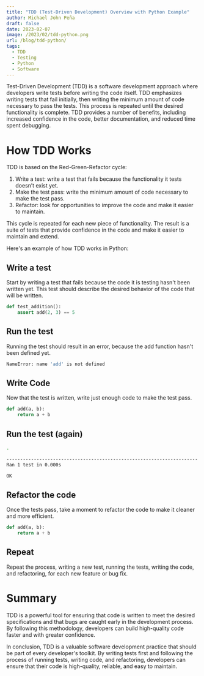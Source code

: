 ```yaml
---
title: "TDD (Test-Driven Development) Overview with Python Example"
author: Michael John Peña
draft: false
date: 2023-02-07
image: /2023/02/tdd-python.png
url: /blog/tdd-python/
tags:
  - TDD
  - Testing
  - Python
  - Software
---
```


Test-Driven Development (TDD) is a software development approach where developers write tests before writing the code itself. TDD emphasizes writing tests that fail initially, then writing the minimum amount of code necessary to pass the tests. This process is repeated until the desired functionality is complete. TDD provides a number of benefits, including increased confidence in the code, better documentation, and reduced time spent debugging.

# How TDD Works

TDD is based on the Red-Green-Refactor cycle:

1. Write a test: write a test that fails because the functionality it tests doesn’t exist yet.
2. Make the test pass: write the minimum amount of code necessary to make the test pass.
3. Refactor: look for opportunities to improve the code and make it easier to maintain.

This cycle is repeated for each new piece of functionality. The result is a suite of tests that provide confidence in the code and make it easier to maintain and extend.

Here's an example of how TDD works in Python:

## Write a test

Start by writing a test that fails because the code it is testing hasn't been written yet. This test should describe the desired behavior of the code that will be written.

```python
def test_addition():
    assert add(2, 3) == 5
```

## Run the test

Running the test should result in an error, because the add function hasn't been defined yet.

```bash
NameError: name 'add' is not defined
```

## Write Code

Now that the test is written, write just enough code to make the test pass.

```python
def add(a, b):
    return a + b
```

## Run the test (again)

```bash
.

----------------------------------------------------------------------
Ran 1 test in 0.000s

OK
```

## Refactor the code

Once the tests pass, take a moment to refactor the code to make it cleaner and more efficient.

```python
def add(a, b):
    return a + b
```

## Repeat

Repeat the process, writing a new test, running the tests, writing the code, and refactoring, for each new feature or bug fix.

# Summary

TDD is a powerful tool for ensuring that code is written to meet the desired specifications and that bugs are caught early in the development process. By following this methodology, developers can build high-quality code faster and with greater confidence.

In conclusion, TDD is a valuable software development practice that should be part of every developer's toolkit. By writing tests first and following the process of running tests, writing code, and refactoring, developers can ensure that their code is high-quality, reliable, and easy to maintain.
